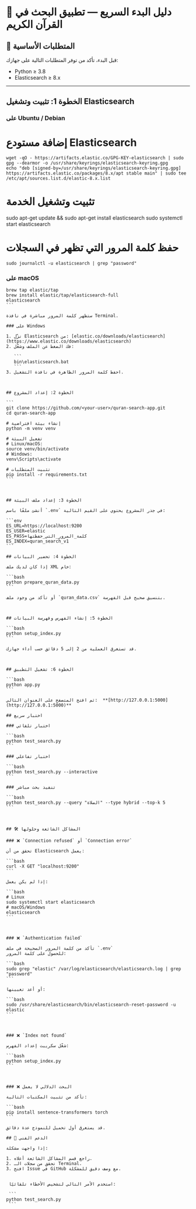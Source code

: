 

# 🚀 دليل البدء السريع — تطبيق البحث في القرآن الكريم



## 🧩 المتطلبات الأساسية

قبل البدء، تأكد من توفر المتطلبات التالية على جهازك:

- Python ≥ 3.8  
- Elasticsearch ≥ 8.x

---

## الخطوة 1: تثبيت وتشغيل Elasticsearch

###  على Ubuntu / Debian

# إضافة مستودع Elasticsearch
```
wget -qO - https://artifacts.elastic.co/GPG-KEY-elasticsearch | sudo gpg --dearmor -o /usr/share/keyrings/elasticsearch-keyring.gpg
echo "deb [signed-by=/usr/share/keyrings/elasticsearch-keyring.gpg] https://artifacts.elastic.co/packages/8.x/apt stable main" | sudo tee /etc/apt/sources.list.d/elastic-8.x.list
```

# تثبيت وتشغيل الخدمة
sudo apt-get update && sudo apt-get install elasticsearch
sudo systemctl start elasticsearch

# حفظ كلمة المرور التي تظهر في السجلات
```
sudo journalctl -u elasticsearch | grep "password"
```



###  على macOS

````
brew tap elastic/tap
brew install elastic/tap/elasticsearch-full
elasticsearch
```

ستظهر كلمة المرور مباشرة في نافذة Terminal.

### على Windows

1. نزّل Elasticsearch من: [elastic.co/downloads/elasticsearch](https://www.elastic.co/downloads/elasticsearch)
2. فك الضغط عن الملف وشغّل:

   ```
   bin\elasticsearch.bat
   ```
3. احفظ كلمة المرور الظاهرة في نافذة التشغيل.



## الخطوة 2: إعداد المشروع

```
git clone https://github.com/<your-user>/quran-search-app.git
cd quran-search-app

# إنشاء بيئة افتراضية
python -m venv venv

# تفعيل البيئة
# Linux/macOS:
source venv/bin/activate
# Windows:
venv\Scripts\activate

# تثبيت المتطلبات
pip install -r requirements.txt
```



## الخطوة 3: إعداد ملف البيئة

أنشئ ملفًا باسم `.env` في جذر المشروع يحتوي على القيم التالية:

```env
ES_URL=https://localhost:9200
ES_USER=elastic
ES_PASS=كلمة_المرور_التي_حفظتها
ES_INDEX=quran_search_v1
```

## الخطوة 4: تحضير البيانات

إذا كان لديك ملف XML خام:

```bash
python prepare_quran_data.py
```

أو تأكد من وجود ملف `quran_data.csv` بتنسيق صحيح قبل الفهرسة.



## الخطوة 5: إنشاء الفهرس وفهرسة البيانات

```bash
python setup_index.py
```

قد تستغرق العملية من 2 إلى 5 دقائق حسب أداء جهازك.



## الخطوة 6: تشغيل التطبيق

```bash
python app.py
```

ثم افتح المتصفح على العنوان التالي:  **[http://127.0.0.1:5000](http://127.0.0.1:5000)**

## اختبار سريع

### اختبار تلقائي

```bash
python test_search.py
```

### اختبار تفاعلي

```bash
python test_search.py --interactive
```

### تنفيذ بحث مباشر

```bash
python test_search.py --query "الصلاة" --type hybrid --top-k 5
```



## 🛠️ المشاكل الشائعة وحلولها

### ❌ `Connection refused` أو `Connection error`

تحقق من أن Elasticsearch يعمل:

```bash
curl -X GET "localhost:9200"
```

إذا لم يكن يعمل:

```bash
# Linux
sudo systemctl start elasticsearch
# macOS/Windows
elasticsearch
```



### ❌ `Authentication failed`

تأكد من كلمة المرور الصحيحة في ملف `.env`
للحصول على كلمة المرور:

```bash
sudo grep "elastic" /var/log/elasticsearch/elasticsearch.log | grep "password"
```

أو أعد تعيينها:

```bash
sudo /usr/share/elasticsearch/bin/elasticsearch-reset-password -u elastic
```



### ❌ `Index not found`

شغّل سكريبت إعداد الفهرس:

```bash
python setup_index.py
```



### ❌ البحث الدلالي لا يعمل

تأكد من تثبيت المكتبات التالية:

```bash
pip install sentence-transformers torch
```

قد يستغرق أول تحميل للنموذج عدة دقائق.

## 💬 الدعم الفني

إذا واجهت مشكلة:

1. راجع قسم المشاكل الشائعة أعلاه.
2. تحقق من سجلات الـ Terminal.
3. افتح Issue في GitHub مع وصف دقيق للمشكلة.


 استخدم الأمر التالي لتشخيص الأخطاء تلقائيًا:

 ```
python test_search.py
 ```


